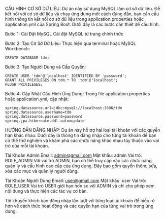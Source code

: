 CẤU HÌNH CƠ SỞ DỮ LIỆU:
  Dự án này sử dụng MySQL làm cơ sở dữ liệu. Để kết nối với cơ sở dữ liệu và chạy ứng dụng một cách đúng đắn, bạn cần cấu hình thông tin kết nối cơ sở dữ liệu trong application.properties hoặc application.yml của Spring Boot. Dưới đây là các bước cần thiết để cấu hình.

Bước 1: Cài Đặt MySQL
  Cài đặt MySQL từ trang chính thức.

Bước 2: Tạo Cơ Sở Dữ Liệu: 
  Thực hiện qua terminal hoặc MySQL Workbench:

    CREATE DATABASE tdm;

Bước 3: Tạo Người Dùng và Cấp Quyền:

    CREATE USER 'tdm'@'localhost' IDENTIFIED BY 'password';
    GRANT ALL PRIVILEGES ON tdm.* TO 'tdm'@'localhost';
    FLUSH PRIVILEGES;

Bước 4: Cập Nhật Cấu Hình Ứng Dụng: 
  Trong file application.properties hoặc application.yml, cập nhật:

    spring.datasource.url=jdbc:mysql://localhost:3306/tdm
    spring.datasource.username=tdm
    spring.datasource.password=password
    spring.jpa.hibernate.ddl-auto=update


HƯỚNG DẪN ĐĂNG NHẬP:
  Dự án này hỗ trợ hai loại tài khoản với các quyền hạn khác nhau. Dưới đây là thông tin đăng nhập cho từng tài khoản để bạn có thể thử nghiệm và khám phá các chức năng khác nhau tùy thuộc vào vai trò của mỗi tài khoản.

Tài Khoản Admin
  Email: admin@gmail.com
  Mật khẩu: admin
  Vai trò: ROLE_ADMIN
  Với vai trò ADMIN, bạn có thể truy cập vào các chức năng quản lý và cấu hình cao cấp của ứng dụng. Đây bao gồm quyền thêm, sửa, xóa các mục và quản lý người dùng.

Tài Khoản Người Dùng
  Email: user@gmail.com
  Mật khẩu: user
  Vai trò: ROLE_USER
  Vai trò USER giới hạn hơn so với ADMIN và chỉ cho phép xem nội dung và thực hiện các tác vụ cơ bản.

Tôi khuyến khích bạn đăng nhập lần lượt với từng loại tài khoản để hiểu rõ hơn về cách thức hoạt động và các quyền hạn của từng vai trò trong ứng dụng.
